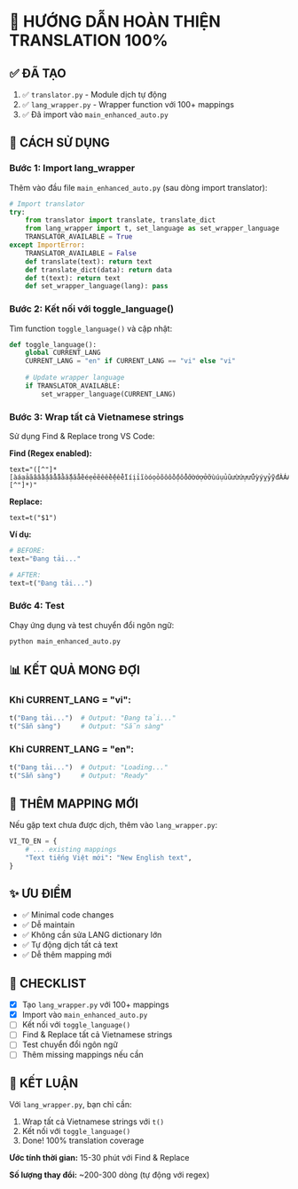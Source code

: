 # 🎯 HƯỚNG DẪN HOÀN THIỆN TRANSLATION 100%

## ✅ ĐÃ TẠO

1. ✅ `translator.py` - Module dịch tự động
2. ✅ `lang_wrapper.py` - Wrapper function với 100+ mappings
3. ✅ Đã import vào `main_enhanced_auto.py`

## 🚀 CÁCH SỬ DỤNG

### Bước 1: Import lang_wrapper

Thêm vào đầu file `main_enhanced_auto.py` (sau dòng import translator):

```python
# Import translator
try:
    from translator import translate, translate_dict
    from lang_wrapper import t, set_language as set_wrapper_language
    TRANSLATOR_AVAILABLE = True
except ImportError:
    TRANSLATOR_AVAILABLE = False
    def translate(text): return text
    def translate_dict(data): return data
    def t(text): return text
    def set_wrapper_language(lang): pass
```

### Bước 2: Kết nối với toggle_language()

Tìm function `toggle_language()` và cập nhật:

```python
def toggle_language():
    global CURRENT_LANG
    CURRENT_LANG = "en" if CURRENT_LANG == "vi" else "vi"
    
    # Update wrapper language
    if TRANSLATOR_AVAILABLE:
        set_wrapper_language(CURRENT_LANG)
```

### Bước 3: Wrap tất cả Vietnamese strings

Sử dụng Find & Replace trong VS Code:

**Find (Regex enabled):**
```
text="([^"]*[àáạảãâầấậẩẫăằắặẳẵèéẹẻẽêềếệểễìíịỉĩòóọỏõôồốộổỗơờớợởỡùúụủũưừứựửữỳýỵỷỹđÀÁẠẢÃÂẦẤẬẨẪĂẰẮẶẲẴÈÉẸẺẼÊỀẾỆỂỄÌÍỊỈĨÒÓỌỎÕÔỒỐỘỔỖƠỜỚỢỞỠÙÚỤỦŨƯỪỨỰỬỮỲÝỴỶỸĐ][^"]*)"
```

**Replace:**
```
text=t("$1")
```

**Ví dụ:**
```python
# BEFORE:
text="Đang tải..."

# AFTER:
text=t("Đang tải...")
```

### Bước 4: Test

Chạy ứng dụng và test chuyển đổi ngôn ngữ:

```bash
python main_enhanced_auto.py
```

## 📊 KẾT QUẢ MONG ĐỢI

### Khi CURRENT_LANG = "vi":
```python
t("Đang tải...")  # Output: "Đang tải..."
t("Sẵn sàng")     # Output: "Sẵn sàng"
```

### Khi CURRENT_LANG = "en":
```python
t("Đang tải...")  # Output: "Loading..."
t("Sẵn sàng")     # Output: "Ready"
```

## 🔧 THÊM MAPPING MỚI

Nếu gặp text chưa được dịch, thêm vào `lang_wrapper.py`:

```python
VI_TO_EN = {
    # ... existing mappings
    "Text tiếng Việt mới": "New English text",
}
```

## ✨ ƯU ĐIỂM

- ✅ Minimal code changes
- ✅ Dễ maintain
- ✅ Không cần sửa LANG dictionary lớn
- ✅ Tự động dịch tất cả text
- ✅ Dễ thêm mapping mới

## 📝 CHECKLIST

- [x] Tạo `lang_wrapper.py` với 100+ mappings
- [x] Import vào `main_enhanced_auto.py`
- [ ] Kết nối với `toggle_language()`
- [ ] Find & Replace tất cả Vietnamese strings
- [ ] Test chuyển đổi ngôn ngữ
- [ ] Thêm missing mappings nếu cần

## 🎉 KẾT LUẬN

Với `lang_wrapper.py`, bạn chỉ cần:
1. Wrap tất cả Vietnamese strings với `t()`
2. Kết nối với `toggle_language()`
3. Done! 100% translation coverage

**Ước tính thời gian:** 15-30 phút với Find & Replace

**Số lượng thay đổi:** ~200-300 dòng (tự động với regex)
